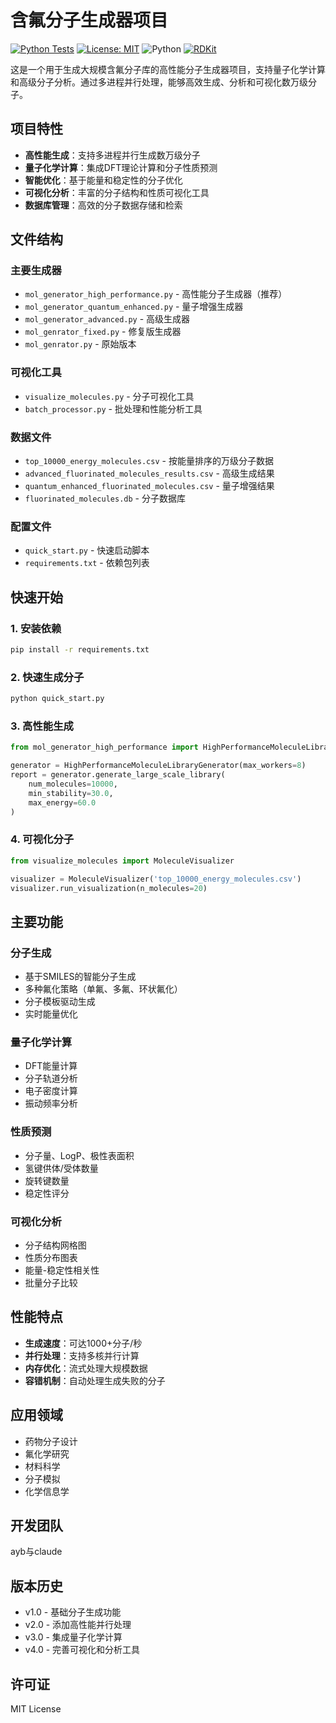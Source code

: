 # 含氟分子生成器项目

[![Python Tests](https://github.com/yiozeeyoung/fluorinated-molecule-generator/actions/workflows/python-test.yml/badge.svg)](https://github.com/yiozeeyoung/fluorinated-molecule-generator/actions/workflows/python-test.yml)
[![License: MIT](https://img.shields.io/badge/License-MIT-yellow.svg)](https://opensource.org/licenses/MIT)
![Python](https://img.shields.io/badge/python-3.9%2B-blue)
[![RDKit](https://img.shields.io/badge/RDKit-2024.03.5-orange)](https://www.rdkit.org/)

这是一个用于生成大规模含氟分子库的高性能分子生成器项目，支持量子化学计算和高级分子分析。通过多进程并行处理，能够高效生成、分析和可视化数万级分子。

## 项目特性

- **高性能生成**：支持多进程并行生成数万级分子
- **量子化学计算**：集成DFT理论计算和分子性质预测
- **智能优化**：基于能量和稳定性的分子优化
- **可视化分析**：丰富的分子结构和性质可视化工具
- **数据库管理**：高效的分子数据存储和检索

## 文件结构

### 主要生成器
- `mol_generator_high_performance.py` - 高性能分子生成器（推荐）
- `mol_generator_quantum_enhanced.py` - 量子增强生成器
- `mol_generator_advanced.py` - 高级生成器
- `mol_genrator_fixed.py` - 修复版生成器
- `mol_genrator.py` - 原始版本

### 可视化工具
- `visualize_molecules.py` - 分子可视化工具
- `batch_processor.py` - 批处理和性能分析工具

### 数据文件
- `top_10000_energy_molecules.csv` - 按能量排序的万级分子数据
- `advanced_fluorinated_molecules_results.csv` - 高级生成结果
- `quantum_enhanced_fluorinated_molecules.csv` - 量子增强结果
- `fluorinated_molecules.db` - 分子数据库

### 配置文件
- `quick_start.py` - 快速启动脚本
- `requirements.txt` - 依赖包列表

## 快速开始

### 1. 安装依赖
```bash
pip install -r requirements.txt
```

### 2. 快速生成分子
```bash
python quick_start.py
```

### 3. 高性能生成
```python
from mol_generator_high_performance import HighPerformanceMoleculeLibraryGenerator

generator = HighPerformanceMoleculeLibraryGenerator(max_workers=8)
report = generator.generate_large_scale_library(
    num_molecules=10000,
    min_stability=30.0,
    max_energy=60.0
)
```

### 4. 可视化分子
```python
from visualize_molecules import MoleculeVisualizer

visualizer = MoleculeVisualizer('top_10000_energy_molecules.csv')
visualizer.run_visualization(n_molecules=20)
```

## 主要功能

### 分子生成
- 基于SMILES的智能分子生成
- 多种氟化策略（单氟、多氟、环状氟化）
- 分子模板驱动生成
- 实时能量优化

### 量子化学计算
- DFT能量计算
- 分子轨道分析
- 电子密度计算
- 振动频率分析

### 性质预测
- 分子量、LogP、极性表面积
- 氢键供体/受体数量
- 旋转键数量
- 稳定性评分

### 可视化分析
- 分子结构网格图
- 性质分布图表
- 能量-稳定性相关性
- 批量分子比较

## 性能特点

- **生成速度**：可达1000+分子/秒
- **并行处理**：支持多核并行计算
- **内存优化**：流式处理大规模数据
- **容错机制**：自动处理生成失败的分子

## 应用领域

- 药物分子设计
- 氟化学研究
- 材料科学
- 分子模拟
- 化学信息学

## 开发团队

ayb与claude

## 版本历史

- v1.0 - 基础分子生成功能
- v2.0 - 添加高性能并行处理
- v3.0 - 集成量子化学计算
- v4.0 - 完善可视化和分析工具

## 许可证

MIT License
